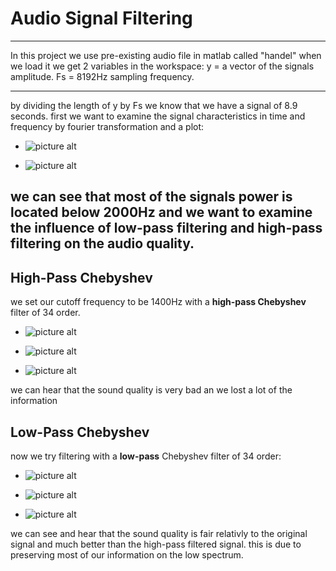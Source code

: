 
# Audio Signal Filtering #
----
In this project we use pre-existing audio file in matlab called "handel"
when we load it we get 2 variables in the workspace:
y = a vector of the signals amplitude. 
Fs = 8192Hz sampling frequency.

----
by dividing the length of y by Fs we know that we have a signal of 8.9 seconds.
first we want to examine the signal characteristics in time and frequency by fourier transformation and a plot:

* ![picture alt](https://github.com/amitsason/Digital-Signal-Processing-DSP-/blob/master/Audio%20Signal%20Filtering/images/original%20signal%20in%20time.JPG)

* ![picture alt](https://github.com/amitsason/Digital-Signal-Processing-DSP-/blob/master/Audio%20Signal%20Filtering/images/original%20signal%20in%20freq.JPG)

we can see that most of the signals power is located below 2000Hz and we want to examine the influence of **low-pass** filtering and **high-pass** filtering on the audio quality. 
----

## High-Pass Chebyshev ##
we set our cutoff frequency to be 1400Hz with a **high-pass Chebyshev** filter of 34 order.

* ![picture alt](https://github.com/amitsason/Digital-Signal-Processing-DSP-/blob/master/Audio%20Signal%20Filtering/images/highpass%20chebichev%20filter.JPG)

* ![picture alt](https://github.com/amitsason/Digital-Signal-Processing-DSP-/blob/master/Audio%20Signal%20Filtering/images/high%20pass%20filtered%20in%20time.JPG)

* ![picture alt](https://github.com/amitsason/Digital-Signal-Processing-DSP-/blob/master/Audio%20Signal%20Filtering/images/high%20pass%20filtered%20in%20freq.JPG)

we can hear that the sound quality is very bad an we lost a lot of the information

## Low-Pass Chebyshev ##
now we try filtering with a **low-pass** Chebyshev filter of 34 order:


* ![picture alt](https://github.com/amitsason/Digital-Signal-Processing-DSP-/blob/master/Audio%20Signal%20Filtering/images/low%20pass%20chebichev%20filter.JPG)

* ![picture alt](https://github.com/amitsason/Digital-Signal-Processing-DSP-/blob/master/Audio%20Signal%20Filtering/images/low%20pass%20filtered%20in%20time.JPG)

* ![picture alt](https://github.com/amitsason/Digital-Signal-Processing-DSP-/blob/master/Audio%20Signal%20Filtering/images/low%20pass%20filtered%20in%20freq.JPG)

we can see and hear that the sound quality is fair relativly to the original signal and much better than the high-pass filtered signal. this is due to preserving most of our information on the low spectrum.







